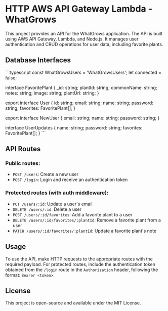 # HTTP AWS API Gateway Lambda - WhatGrows

This project provides an API for the WhatGrows application. The API is built using AWS API Gateway, Lambda, and Node.js. It manages user authentication and CRUD operations for user data, including favorite plants.

## Database Interfaces

\```typescript
const WhatGrowsUsers = 'WhatGrowsUsers';
let connected = false;

interface FavoritePlant {
\_id: string;
plantId: string;
commonName: string;
notes: string;
image: string;
plantUrl: string;
}

export interface User {
id: string;
email: string;
name: string;
password: string;
favorites: FavoritePlant[];
}

export interface NewUser {
email: string;
name: string;
password: string;
}

interface UserUpdates {
name: string;
password: string;
favorites: FavoritePlant[];
}
\```

## API Routes

### Public routes:

- `POST /users`: Create a new user
- `POST /login`: Login and receive an authentication token

### Protected routes (with auth middleware):

- `PUT /users/:id`: Update a user's email
- `DELETE /users/:id`: Delete a user
- `POST /users/:id/favorites`: Add a favorite plant to a user
- `DELETE /users/:id/favorites/:plantId`: Remove a favorite plant from a user
- `PATCH /users/:id/favorites/:plantId`: Update a favorite plant's note

## Usage

To use the API, make HTTP requests to the appropriate routes with the required payload. For protected routes, include the authentication token obtained from the `/login` route in the `Authorization` header, following the format: `Bearer <token>`.

## License

This project is open-source and available under the MIT License.
